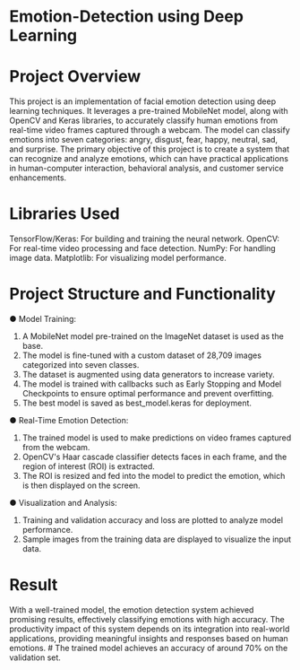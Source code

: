 # Emotion-Detection using Deep Learning

# Project Overview
This project is an implementation of facial emotion detection using deep learning techniques. It leverages a pre-trained MobileNet model, along with OpenCV and Keras libraries, to accurately classify human emotions from real-time video frames captured through a webcam. The model can classify emotions into seven categories: angry, disgust, fear, happy, neutral, sad, and surprise. The primary objective of this project is to create a system that can recognize and analyze emotions, which can have practical applications in human-computer interaction, behavioral analysis, and customer service enhancements.

# Libraries Used
TensorFlow/Keras: For building and training the neural network.
OpenCV: For real-time video processing and face detection.
NumPy: For handling image data.
Matplotlib: For visualizing model performance.

# Project Structure and Functionality
● Model Training:
1. A MobileNet model pre-trained on the ImageNet dataset is used as the base.
2. The model is fine-tuned with a custom dataset of 28,709 images categorized into seven classes.
3. The dataset is augmented using data generators to increase variety.
4. The model is trained with callbacks such as Early Stopping and Model Checkpoints to ensure optimal performance and prevent overfitting.
5. The best model is saved as best_model.keras for deployment.

● Real-Time Emotion Detection:
1. The trained model is used to make predictions on video frames captured from the webcam.
2. OpenCV's Haar cascade classifier detects faces in each frame, and the region of interest (ROI) is extracted.
3. The ROI is resized and fed into the model to predict the emotion, which is then displayed on the screen.
   
● Visualization and Analysis:
1. Training and validation accuracy and loss are plotted to analyze model performance.
2. Sample images from the training data are displayed to visualize the input data.

# Result
With a well-trained model, the emotion detection system achieved promising results, effectively classifying emotions with high accuracy. The productivity impact of this system depends on its integration into real-world applications, providing meaningful insights and responses based on human emotions. # The trained model achieves an accuracy of around 70% on the validation set.

